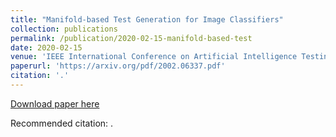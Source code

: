 ```yaml
---
title: "Manifold-based Test Generation for Image Classifiers"
collection: publications
permalink: /publication/2020-02-15-manifold-based-test
date: 2020-02-15
venue: 'IEEE International Conference on Artificial Intelligence Testing (AITest) '
paperurl: 'https://arxiv.org/pdf/2002.06337.pdf'
citation: '.'
---
```


<a href='https://arxiv.org/pdf/2002.06337.pdf'>Download paper here</a>

Recommended citation: .